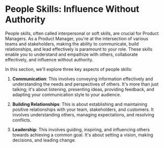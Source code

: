 # People Skills: Influence Without Authority

People skills, often called interpersonal or soft skills, are crucial for Product Managers. As a Product Manager, you're at the intersection of various teams and stakeholders, making the ability to communicate, build relationships, and lead effectively is paramount to your role. These skills enable you to understand and empathize with others, collaborate effectively, and influence without authority.

In this section, we'll explore three key aspects of people skills:

1. **Communication**: This involves conveying information effectively and understanding the needs and perspectives of others. It's more than just talking; it's about listening, presenting ideas, providing feedback, and adapting your communication style to your audience.

2. **Building Relationships**: This is about establishing and maintaining positive relationships with your team, stakeholders, and customers. It involves understanding others, managing expectations, and resolving conflicts.

3. **Leadership**: This involves guiding, inspiring, and influencing others towards achieving a common goal. It's about setting a vision, making decisions, and leading change.
































































































































